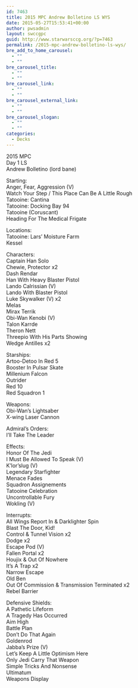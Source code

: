 ```yaml
---
id: 7463
title: 2015 MPC Andrew Bolletino LS WYS
date: 2015-05-27T15:53:41+00:00
author: pwsadmin
layout: swccgpc
guid: http://www.starwarsccg.org/?p=7463
permalink: /2015-mpc-andrew-bolletino-ls-wys/
bre_add_to_home_carousel:
  - ""
  - ""
bre_carousel_title:
  - ""
  - ""
bre_carousel_link:
  - ""
  - ""
bre_carousel_external_link:
  - ""
  - ""
bre_carousel_slogan:
  - ""
  - ""
categories:
  - Decks
---
```

2015 MPC  
Day 1 LS  
Andrew Bolletino (lord bane)

Starting:  
Anger, Fear, Aggression (V)  
Watch Your Step / This Place Can Be A Little Rough  
Tatooine: Cantina  
Tatooine: Docking Bay 94  
Tatooine (Coruscant)  
Heading For The Medical Frigate

Locations:  
Tatooine: Lars&#8217; Moisture Farm  
Kessel

Characters:  
Captain Han Solo  
Chewie, Protector x2  
Dash Rendar  
Han With Heavy Blaster Pistol  
Lando Calrissian (V)  
Lando With Blaster Pistol  
Luke Skywalker (V) x2  
Melas  
Mirax Terrik  
Obi-Wan Kenobi (V)  
Talon Karrde  
Theron Nett  
Threepio With His Parts Showing  
Wedge Antilles x2

Starships:  
Artoo-Detoo In Red 5  
Booster In Pulsar Skate  
Millenium Falcon  
Outrider  
Red 10  
Red Squadron 1

Weapons:  
Obi-Wan&#8217;s Lightsaber  
X-wing Laser Cannon

Admiral&#8217;s Orders:  
I&#8217;ll Take The Leader

Effects:  
Honor Of The Jedi  
I Must Be Allowed To Speak (V)  
K&#8217;lor&#8217;slug (V)  
Legendary Starfighter  
Menace Fades  
Squadron Assignements  
Tatooine Celebration  
Uncontrollable Fury  
Wokling (V)

Interrupts:  
All Wings Report In & Darklighter Spin  
Blast The Door, Kid!  
Control & Tunnel Vision x2  
Dodge x2  
Escape Pod (V)  
Fallen Portal x2  
Houjix & Out Of Nowhere  
It&#8217;s A Trap x2  
Narrow Escape  
Old Ben  
Out Of Commission & Transmission Terminated x2  
Rebel Barrier

Defensive Shields:  
A Pathetic Lifeform  
A Tragedy Has Occurred  
Aim High  
Battle Plan  
Don&#8217;t Do That Again  
Goldenrod  
Jabba&#8217;s Prize (V)  
Let&#8217;s Keep A Little Optimism Here  
Only Jedi Carry That Weapon  
Simple Tricks And Nonsense  
Ultimatum  
Weapons Display